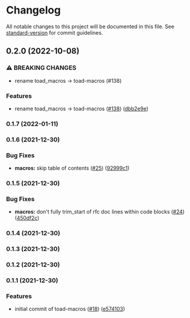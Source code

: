 # Changelog

All notable changes to this project will be documented in this file. See [standard-version](https://github.com/conventional-changelog/standard-version) for commit guidelines.

## 0.2.0 (2022-10-08)


### ⚠ BREAKING CHANGES

* rename toad_macros -> toad-macros (#138)

### Features

* rename toad_macros -> toad-macros ([#138](https://github.com/clov-coffee/toad/issues/138)) ([dbb2e9e](https://github.com/clov-coffee/toad/commit/dbb2e9e826ea56b4f032cae9f812e224772248dd))

### 0.1.7 (2022-01-11)

### 0.1.6 (2021-12-30)


### Bug Fixes

* **macros:** skip table of contents ([#25](https://github.com/clov-coffee/toad/issues/25)) ([92999c1](https://github.com/clov-coffee/toad/commit/92999c10246949b10a7de5230c477370a1a1a136))

### 0.1.5 (2021-12-30)


### Bug Fixes

* **macros:** don't fully trim_start of rfc doc lines within code blocks ([#24](https://github.com/clov-coffee/toad/issues/24)) ([450df2c](https://github.com/clov-coffee/toad/commit/450df2c78f583f5c9077d255e6224576316df057))

### 0.1.4 (2021-12-30)

### 0.1.3 (2021-12-30)

### 0.1.2 (2021-12-30)

### 0.1.1 (2021-12-30)


### Features

* initial commit of toad-macros ([#18](https://github.com/clov-coffee/toad/issues/18)) ([e574103](https://github.com/clov-coffee/toad/commit/e5741039951922dafb28e9574ac1c394f3ad5e81))
